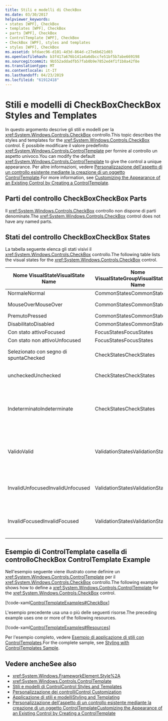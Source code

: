 ```yaml
---
title: Stili e modelli di CheckBox
ms.date: 03/30/2017
helpviewer_keywords:
- states [WPF], CheckBox
- templates [WPF], CheckBox
- parts [WPF], CheckBox
- ControlTemplate [WPF], CheckBox
- CheckBox [WPF], styles and templates
- styles [WPF], CheckBox
ms.assetid: bfdaec96-d101-4d3d-864d-c27e6b621d03
ms.openlocfilehash: b3f417a676b141a4a6dbccfe51bf5b7abe669198
ms.sourcegitcommit: 9b552addadfb57fab0b9e7852ed4f1f1b8a42f8e
ms.translationtype: MT
ms.contentlocale: it-IT
ms.lasthandoff: 04/23/2019
ms.locfileid: "61912418"
---
```

# <a name="checkbox-styles-and-templates"></a><span data-ttu-id="fe148-102">Stili e modelli di CheckBox</span><span class="sxs-lookup"><span data-stu-id="fe148-102">CheckBox Styles and Templates</span></span>
<span data-ttu-id="fe148-103">In questo argomento descrive gli stili e modelli per la <xref:System.Windows.Controls.CheckBox> controllo.</span><span class="sxs-lookup"><span data-stu-id="fe148-103">This topic describes the styles and templates for the <xref:System.Windows.Controls.CheckBox> control.</span></span> <span data-ttu-id="fe148-104">È possibile modificare il valore predefinito <xref:System.Windows.Controls.ControlTemplate> per fornire al controllo un aspetto univoco.</span><span class="sxs-lookup"><span data-stu-id="fe148-104">You can modify the default <xref:System.Windows.Controls.ControlTemplate> to give the control a unique appearance.</span></span> <span data-ttu-id="fe148-105">Per altre informazioni, vedere [Personalizzazione dell'aspetto di un controllo esistente mediante la creazione di un oggetto ControlTemplate](customizing-the-appearance-of-an-existing-control.md).</span><span class="sxs-lookup"><span data-stu-id="fe148-105">For more information, see [Customizing the Appearance of an Existing Control by Creating a ControlTemplate](customizing-the-appearance-of-an-existing-control.md).</span></span>  
  
## <a name="checkbox-parts"></a><span data-ttu-id="fe148-106">Parti del controllo CheckBox</span><span class="sxs-lookup"><span data-stu-id="fe148-106">CheckBox Parts</span></span>  
 <span data-ttu-id="fe148-107">Il <xref:System.Windows.Controls.CheckBox> controllo non dispone di parti denominate.</span><span class="sxs-lookup"><span data-stu-id="fe148-107">The <xref:System.Windows.Controls.CheckBox> control does not have any named parts.</span></span>  
  
## <a name="checkbox-states"></a><span data-ttu-id="fe148-108">Stati del controllo CheckBox</span><span class="sxs-lookup"><span data-stu-id="fe148-108">CheckBox States</span></span>  
 <span data-ttu-id="fe148-109">La tabella seguente elenca gli stati visivi il <xref:System.Windows.Controls.CheckBox> controllo.</span><span class="sxs-lookup"><span data-stu-id="fe148-109">The following table lists the visual states for the <xref:System.Windows.Controls.CheckBox> control.</span></span>  
  
|<span data-ttu-id="fe148-110">Nome VisualState</span><span class="sxs-lookup"><span data-stu-id="fe148-110">VisualState Name</span></span>|<span data-ttu-id="fe148-111">Nome VisualStateGroup</span><span class="sxs-lookup"><span data-stu-id="fe148-111">VisualStateGroup Name</span></span>|<span data-ttu-id="fe148-112">Descrizione</span><span class="sxs-lookup"><span data-stu-id="fe148-112">Description</span></span>|  
|----------------------|---------------------------|-----------------|  
|<span data-ttu-id="fe148-113">Normale</span><span class="sxs-lookup"><span data-stu-id="fe148-113">Normal</span></span>|<span data-ttu-id="fe148-114">CommonStates</span><span class="sxs-lookup"><span data-stu-id="fe148-114">CommonStates</span></span>|<span data-ttu-id="fe148-115">Lo stato predefinito.</span><span class="sxs-lookup"><span data-stu-id="fe148-115">The default state.</span></span>|  
|<span data-ttu-id="fe148-116">MouseOver</span><span class="sxs-lookup"><span data-stu-id="fe148-116">MouseOver</span></span>|<span data-ttu-id="fe148-117">CommonStates</span><span class="sxs-lookup"><span data-stu-id="fe148-117">CommonStates</span></span>|<span data-ttu-id="fe148-118">Il puntatore del mouse è posizionato sul controllo.</span><span class="sxs-lookup"><span data-stu-id="fe148-118">The mouse pointer is positioned over the control.</span></span>|  
|<span data-ttu-id="fe148-119">Premuto</span><span class="sxs-lookup"><span data-stu-id="fe148-119">Pressed</span></span>|<span data-ttu-id="fe148-120">CommonStates</span><span class="sxs-lookup"><span data-stu-id="fe148-120">CommonStates</span></span>|<span data-ttu-id="fe148-121">Il controllo è premuto.</span><span class="sxs-lookup"><span data-stu-id="fe148-121">The control is pressed.</span></span>|  
|<span data-ttu-id="fe148-122">Disabilitato</span><span class="sxs-lookup"><span data-stu-id="fe148-122">Disabled</span></span>|<span data-ttu-id="fe148-123">CommonStates</span><span class="sxs-lookup"><span data-stu-id="fe148-123">CommonStates</span></span>|<span data-ttu-id="fe148-124">Il controllo è disabilitato.</span><span class="sxs-lookup"><span data-stu-id="fe148-124">The control is disabled.</span></span>|  
|<span data-ttu-id="fe148-125">Con stato attivo</span><span class="sxs-lookup"><span data-stu-id="fe148-125">Focused</span></span>|<span data-ttu-id="fe148-126">FocusStates</span><span class="sxs-lookup"><span data-stu-id="fe148-126">FocusStates</span></span>|<span data-ttu-id="fe148-127">Il controllo ha lo stato attivo.</span><span class="sxs-lookup"><span data-stu-id="fe148-127">The control has focus.</span></span>|  
|<span data-ttu-id="fe148-128">Con stato non attivo</span><span class="sxs-lookup"><span data-stu-id="fe148-128">Unfocused</span></span>|<span data-ttu-id="fe148-129">FocusStates</span><span class="sxs-lookup"><span data-stu-id="fe148-129">FocusStates</span></span>|<span data-ttu-id="fe148-130">Il controllo non ha lo stato attivo.</span><span class="sxs-lookup"><span data-stu-id="fe148-130">The control does not have focus.</span></span>|  
|<span data-ttu-id="fe148-131">Selezionato con segno di spunta</span><span class="sxs-lookup"><span data-stu-id="fe148-131">Checked</span></span>|<span data-ttu-id="fe148-132">CheckStates</span><span class="sxs-lookup"><span data-stu-id="fe148-132">CheckStates</span></span>|<span data-ttu-id="fe148-133"><xref:System.Windows.Controls.Primitives.ToggleButton.IsChecked%2A> è `true`.</span><span class="sxs-lookup"><span data-stu-id="fe148-133"><xref:System.Windows.Controls.Primitives.ToggleButton.IsChecked%2A> is `true`.</span></span>|  
|<span data-ttu-id="fe148-134">unchecked</span><span class="sxs-lookup"><span data-stu-id="fe148-134">Unchecked</span></span>|<span data-ttu-id="fe148-135">CheckStates</span><span class="sxs-lookup"><span data-stu-id="fe148-135">CheckStates</span></span>|<span data-ttu-id="fe148-136"><xref:System.Windows.Controls.Primitives.ToggleButton.IsChecked%2A> è `false`.</span><span class="sxs-lookup"><span data-stu-id="fe148-136"><xref:System.Windows.Controls.Primitives.ToggleButton.IsChecked%2A> is `false`.</span></span>|  
|<span data-ttu-id="fe148-137">Indeterminato</span><span class="sxs-lookup"><span data-stu-id="fe148-137">Indeterminate</span></span>|<span data-ttu-id="fe148-138">CheckStates</span><span class="sxs-lookup"><span data-stu-id="fe148-138">CheckStates</span></span>|<span data-ttu-id="fe148-139"><xref:System.Windows.Controls.Primitives.ToggleButton.IsThreeState%2A> viene `true`, e <xref:System.Windows.Controls.Primitives.ToggleButton.IsChecked%2A> è `null`.</span><span class="sxs-lookup"><span data-stu-id="fe148-139"><xref:System.Windows.Controls.Primitives.ToggleButton.IsThreeState%2A> is `true`, and <xref:System.Windows.Controls.Primitives.ToggleButton.IsChecked%2A> is `null`.</span></span>|  
|<span data-ttu-id="fe148-140">Valido</span><span class="sxs-lookup"><span data-stu-id="fe148-140">Valid</span></span>|<span data-ttu-id="fe148-141">ValidationStates</span><span class="sxs-lookup"><span data-stu-id="fe148-141">ValidationStates</span></span>|<span data-ttu-id="fe148-142">Il controllo Usa il <xref:System.Windows.Controls.Validation> classi e le <xref:System.Windows.Controls.Validation.HasError%2A?displayProperty=nameWithType> proprietà associata è `false`.</span><span class="sxs-lookup"><span data-stu-id="fe148-142">The control uses the <xref:System.Windows.Controls.Validation> class and the <xref:System.Windows.Controls.Validation.HasError%2A?displayProperty=nameWithType> attached property is `false`.</span></span>|  
|<span data-ttu-id="fe148-143">InvalidUnfocused</span><span class="sxs-lookup"><span data-stu-id="fe148-143">InvalidUnfocused</span></span>|<span data-ttu-id="fe148-144">ValidationStates</span><span class="sxs-lookup"><span data-stu-id="fe148-144">ValidationStates</span></span>|<span data-ttu-id="fe148-145">Il <xref:System.Windows.Controls.Validation.HasError%2A?displayProperty=nameWithType> proprietà associata è `true` ha il controllo ha lo stato attivo.</span><span class="sxs-lookup"><span data-stu-id="fe148-145">The <xref:System.Windows.Controls.Validation.HasError%2A?displayProperty=nameWithType> attached property is `true` has the control has focus.</span></span>|  
|<span data-ttu-id="fe148-146">InvalidFocused</span><span class="sxs-lookup"><span data-stu-id="fe148-146">InvalidFocused</span></span>|<span data-ttu-id="fe148-147">ValidationStates</span><span class="sxs-lookup"><span data-stu-id="fe148-147">ValidationStates</span></span>|<span data-ttu-id="fe148-148">Il <xref:System.Windows.Controls.Validation.HasError%2A?displayProperty=nameWithType> proprietà associata è `true` ha il controllo non è attivo.</span><span class="sxs-lookup"><span data-stu-id="fe148-148">The <xref:System.Windows.Controls.Validation.HasError%2A?displayProperty=nameWithType> attached property is `true` has the control does not have focus.</span></span>|  
  
## <a name="checkbox-controltemplate-example"></a><span data-ttu-id="fe148-149">Esempio di ControlTemplate casella di controllo</span><span class="sxs-lookup"><span data-stu-id="fe148-149">CheckBox ControlTemplate Example</span></span>  
 <span data-ttu-id="fe148-150">Nell'esempio seguente viene illustrato come definire un <xref:System.Windows.Controls.ControlTemplate> per il <xref:System.Windows.Controls.CheckBox> controllo.</span><span class="sxs-lookup"><span data-stu-id="fe148-150">The following example shows how to define a <xref:System.Windows.Controls.ControlTemplate> for the <xref:System.Windows.Controls.CheckBox> control.</span></span>  
  
 [!code-xaml[ControlTemplateExamples#CheckBox](~/samples/snippets/csharp/VS_Snippets_Wpf/ControlTemplateExamples/CS/resources/checkbox.xaml#checkbox)]  
  
 <span data-ttu-id="fe148-151">L'esempio precedente usa una o più delle seguenti risorse.</span><span class="sxs-lookup"><span data-stu-id="fe148-151">The preceding example uses one or more of the following resources.</span></span>  
  
 [!code-xaml[ControlTemplateExamples#Resources](~/samples/snippets/csharp/VS_Snippets_Wpf/ControlTemplateExamples/CS/resources/shared.xaml#resources)]  
  
 <span data-ttu-id="fe148-152">Per l'esempio completo, vedere [Esempio di applicazione di stili con ControlTemplates](https://github.com/Microsoft/WPF-Samples/tree/master/Styles%20&%20Templates/IntroToStylingAndTemplating).</span><span class="sxs-lookup"><span data-stu-id="fe148-152">For the complete sample, see [Styling with ControlTemplates Sample](https://github.com/Microsoft/WPF-Samples/tree/master/Styles%20&%20Templates/IntroToStylingAndTemplating).</span></span>  
  
## <a name="see-also"></a><span data-ttu-id="fe148-153">Vedere anche</span><span class="sxs-lookup"><span data-stu-id="fe148-153">See also</span></span>

- <xref:System.Windows.FrameworkElement.Style%2A>
- <xref:System.Windows.Controls.ControlTemplate>
- [<span data-ttu-id="fe148-154">Stili e modelli di Control</span><span class="sxs-lookup"><span data-stu-id="fe148-154">Control Styles and Templates</span></span>](control-styles-and-templates.md)
- [<span data-ttu-id="fe148-155">Personalizzazione dei controlli</span><span class="sxs-lookup"><span data-stu-id="fe148-155">Control Customization</span></span>](control-customization.md)
- [<span data-ttu-id="fe148-156">Applicazione di stili e modelli</span><span class="sxs-lookup"><span data-stu-id="fe148-156">Styling and Templating</span></span>](styling-and-templating.md)
- [<span data-ttu-id="fe148-157">Personalizzazione dell'aspetto di un controllo esistente mediante la creazione di un oggetto ControlTemplate</span><span class="sxs-lookup"><span data-stu-id="fe148-157">Customizing the Appearance of an Existing Control by Creating a ControlTemplate</span></span>](customizing-the-appearance-of-an-existing-control.md)
